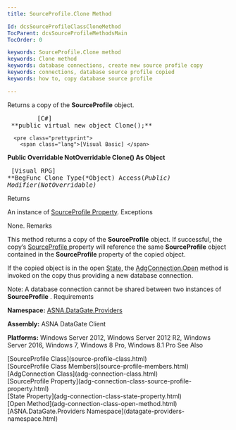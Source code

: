```yaml
---
title: SourceProfile.Clone Method

Id: dcsSourceProfileClassCloneMethod
TocParent: dcsSourceProfileMethodsMain
TocOrder: 0

keywords: SourceProfile.Clone method
keywords: Clone method
keywords: database connections, create new source profile copy
keywords: connections, database source profile copied
keywords: how to, copy database source profile

---
```


Returns a copy of the <span> **SourceProfile** </span> object.
<pre class="prettyprint">
        <span class="lang">[C#]</span>
 **public virtual new object Clone();**  </pre>
      <pre class="prettyprint">
        <span class="lang">[Visual Basic] </span>
 **Public Overridable NotOverridable Clone() As Object**  </pre>
      <pre class="prettyprint">
        <span class="lang">[Visual RPG]</span>
 **BegFunc Clone Type(*Object) Access(*Public) Modifier(*NotOverridable)** 
      </pre>

Returns

An instance of [SourceProfile Property](source-profile-class.html).
Exceptions

None.
Remarks

This method returns a copy of the **SourceProfile** object. If successful, the copy’s [SourceProfile ](adg-connection-class-source-profile-property.html)property will reference the same **SourceProfile** object contained in the **SourceProfile** property of the copied object.

If the copied object is in the open [ State](adg-connection-class-state-property.html), the [AdgConnection.Open](adg-connection-class-open-method.html) method is invoked on the copy thus providing a new database connection.

Note: A database connection cannot be shared between two instances of **SourceProfile** .
Requirements

**Namespace:** [ASNA.DataGate.Providers](datagate-providers-namespace.html) 

<span><strong style="FONT-WEIGHT: bold">Assembly:</strong> ASNA DataGate Client</span> 

<span> **Platforms:** Windows Server 2012, Windows Server 2012 R2, Windows Server 2016, Windows 7, Windows 8 Pro, Windows 8.1 Pro </span> 
See Also

<dl />
      [SourceProfile Class](source-profile-class.html)
      <br />
      [SourceProfile Class Members](source-profile-members.html)
      <br />
      [AdgConnection Class](adg-connection-class.html)
      <br />
      [SourceProfile Property](adg-connection-class-source-profile-property.html)
      <br />
      [State Property](adg-connection-class-state-property.html)
      <br />
      [Open Method](adg-connection-class-open-method.html)
      <br />
      [ASNA.DataGate.Providers Namespace](datagate-providers-namespace.html)

